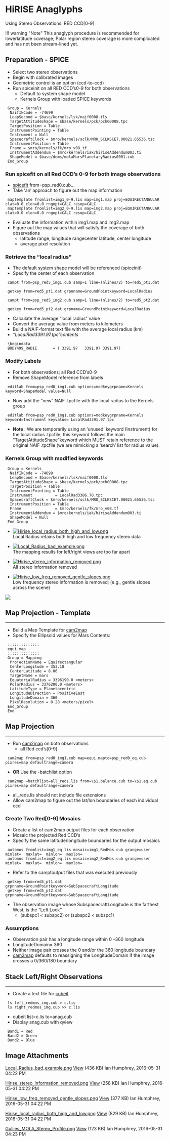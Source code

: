 # HiRISE Anaglyphs

Using Stereo Observations: RED CCD[0-9]

!!! warning "Note"
  This anaglyph procedure is recommended for lowerlatitude
  coverage; Polar region stereo coverage is more complicated and has not
  been stream-lined yet.


## Preparation - SPICE

- Select two stereo observations
- Begin with calibrated images
- Geometric control is an option (ccd-to-ccd)
- Run spiceinit on all RED CCD’s0-9 for both observations
    - Default to system shape model
    - Kernels Group with loaded SPICE keywords

<!-- end list -->

``` 
 Group = Kernels 
  NaifIkCode = -74699
  LeapSecond = $base/kernels/lsk/naif0008.tls  
  TargetAttitudeShape = $base/kernels/pck/pck00008.tpc
  TargetPosition = Table 
  InstrumentPointing = Table
  Instrument = Null 
  SpacecraftClock = $mro/kernels/sclk/MRO_SCLKSCET.00021.65536.tsc
  InstrumentPosition = Table 
  Frame = $mro/kernels/fk/mro_v08.tf
  InstrumentAddendum = $mro/kernels/iak/hiriseAddendum003.ti 
  ShapeModel = $base/dems/molaMarsPlanetaryRadius0001.cub
 End_Group
```



### Run spicefit on all Red CCD’s 0-9 for both image observations

  - [spicefit](https://isis.astrogeology.usgs.gov/Application/presentation/Tabbed/spicefit/spicefit.html)
    from=psp\_red0.cub...
  - Take ‘an’ approach to figure out the map information

<!-- end list -->

``` 
 maptemplate fromlist=img1_0-9.lis map=img1.map proj=EQUIRECTANGULAR clat=0.0 clon=0.0 rngopt=CALC resop=CALC 
 maptemplate fromlist=img2_0-9.lis map=img2.map proj=EQUIRECTANGULAR clat=0.0 clon=0.0 rngopt=CALC resop=CALC 
```

  - Evaluate the information within img1.map and img2.map
  - Figure out the map values that will satisfy the coverage of both
    observations
      - latitude range, longitude rangecenter latitude, center longitude
      - average pixel resolution



### Retrieve the “local radius”

  - The default system shape model will be referenced (spiceinit)
  - Specify the center of each observation

<!-- end list -->

``` 
 campt from=psp_red5_img1.cub samp=1 line=(nlines/2) to=red5_pt1.dat 

 getkey from=red5_pt1.dat grpnname=GroundPointkeyword=LocalRadius 

 campt from=psp_red5_img2.cub samp=1 line=(nlines/2) to=red5_pt2.dat  

 getkey from=red5_pt2.dat grpname=GroundPointkeyword=LocalRadius 
```

  - Calculate the average “local radius” value
  - Convert the average value from meters to kilometers
  - Build a NAIF-format text file with the average local radius (km)
  - *“LocalRad3391.97.tpc”contents*

<!-- end list -->

``` 
 \begindata 
 BODY499_RADII       = ( 3391.97   3391.97 3391.97)
```



### Modify Labels

  - For both observations; all Red CCD’s0-9
  - Remove ShapeModel reference from labels

<!-- end list -->

``` 
 editlab from=psp_red0_img1.cub options=modkeygrpname=Kernels keyword=ShapeModel value=Null 
```

  - Now add the “new” NAIF .tpcfile with the local radius to the Kernels
    group

<!-- end list -->

``` 
 editlab from=psp_red0_img1.cub options=modkeygrpname=Kernels keyword=Instrument keyvalue= LocalRad3391.97.tpc 
```

  - **Note** : We are temporarily using an ‘unused’ keyword (Instrument)
    for the local radius .tpcfile; this keyword follows the main
    “TargetAttitudeShape”keyword which MUST retain reference to the
    original NAIF .tpcfile (we are mimicking a ‘search’ list for radius
    value).



### Kernels Group with modified keywords

``` 
 Group = Kernels
  NaifIkCode = -74699 
  LeapSecond = $base/kernels/lsk/naif0008.tls
  TargetAttitudeShape = $base/kernels/pck/pck00008.tpc  
  TargetPosition = Table
  InstrumentPointing = Table  
  Instrument          = LocalRad3386.70.tpc
  SpacecraftClock = $mro/kernels/sclk/MRO_SCLKSCET.00021.65536.tsc 
  InstrumentPosition = Table
  Frame               = $mro/kernels/fk/mro_v08.tf 
  InstrumentAddendum = $mro/kernels/iak/hiriseAddendum003.ti
  ShapeModel = Null 
 End_Group
```

  - [![Hirise\_local\_radius\_both\_high\_and\_low.png](attachments/thumbnail/981/300.png)](attachments/download/981/Hirise_local_radius_both_high_and_low.png "Hirise_local_radius_both_high_and_low.png")  
    Local Radius retains both high and low frequency stereo data

  - [![Local\_Radius\_bad\_example.png](attachments/thumbnail/978/300.png)](attachments/download/978/Local_Radius_bad_example.png "Local_Radius_bad_example.png")  
    The mapping results for left/right views are too far apart

  - [![Hirise\_stereo\_information\_removed.png](attachments/thumbnail/979/300.png)](attachments/download/979/Hirise_stereo_information_removed.png "Hirise_stereo_information_removed.png")  
    All stereo information removed

  - [![Hirise\_low\_freq\_removed\_gentle\_slopes.png](attachments/thumbnail/980/300.png)](attachments/download/980/Hirise_low_freq_removed_gentle_slopes.png "Hirise_low_freq_removed_gentle_slopes.png")  
    Low frequency stereo information is removed; (e.g., gentle slopes
    across the scene)

![](attached_Gullies_MOLA_Stereo_Profile.png)



## Map Projection - Template

-----

  - Build a Map Template for
    [cam2map](https://isis.astrogeology.usgs.gov/Application/presentation/Tabbed/cam2map/cam2map.html)
  - Specify the Ellipsoid values for Mars Contents:

<!-- end list -->

``` 
 :::::::::::::: 
 equi.map
 :::::::::::::: 
 Group = Mapping
  ProjectionName = Equirectangular 
  CenterLongitude = 353.18
  CenterLatitude = 8.06 
  TargetName = mars
  EquatorialRadius = 3396190.0 <meters> 
  PolarRadius = 3376200.0 <meters>
  LatitudeType = Planetocentric 
  LongitudeDirection = PositiveEast
  LongitudeDomain = 360 
  PixelResolution = 0.28 <meters/pixel>
 End_Group 
 End
```



## Map Projection

-----

  - Run
    [cam2map](https://isis.astrogeology.usgs.gov/Application/presentation/Tabbed/cam2map/cam2map.html)
    on both observations
      - all Red ccd’s\[0-9\]

<!-- end list -->

``` 
 cam2map from=psp_red0_img1.cub map=equi.mapto=psp_red0_eq.cub pixres=map defaultrange=camera 
```

  - **OR** Use the -batchlist option

<!-- end list -->

``` 
 cam2map –batchlist=all_reds.lis from=\$1.balance.cub to=\$1.eq.cub pixres=map defaultrange=camera 
```

  - all\_reds.lis should not include file extensions
  - Allow cam2map to figure out the lat/lon boundaries of each
    individual ccd



### Create Two Red\[0-9\] Mosaics

  - Create a list of cam2map output files for each observation
  - Mosaic the projected Red CCD’s
  - Specify the same latitude/longitude boundaries for the output
    mosaics

<!-- end list -->

``` 
 automos fromlist=img1_eq.lis mosaic=img1_RedMos.cub grange=user minlat=  maxlat=  minlon=  maxlon= 
 automos fromlist=img2_eq.lis mosaic=img2_RedMos.cub grange=user minlat=  maxlat=  minlon=  maxlon=
```

  - Refer to the camptoutput files that was executed previously

<!-- end list -->

``` 
 getkey from=red5_pt1.dat grpnname=GroundPointkeyword=SubSpacecraftLongitude 
 getkey from=red5_pt2.dat grpnname=GroundPointkeyword=SubSpacecraftLongitude 
```

  - The observation image whose SubspacecraftLongitude is the farthest
    West, is the “Left Look”
      - (subspc1 \< subspc2) or (subspc2 \< subspc1)



### Assumptions

  - Observation pair has a longitude range within 0 –360 longitude
  - LongitudeDomain= 360
  - Neither image pair crosses the 0 and/or the 360 longitude boundary
  - [cam2map](https://isis.astrogeology.usgs.gov/Application/presentation/Tabbed/cam2map/cam2map.html)
    defaults to reassigning the LongitudeDomain if the image crosses a
    0/360/180 boundary



## Stack Left/Right Observations

-----

  - Create a text file for
    [cubeit](https://isis.astrogeology.usgs.gov/Application/presentation/Tabbed/cubeit/cubeit.html)

<!-- end list -->

``` 
 ls left_redmos_img.cub > c.lis
 ls right_redmos_img.cub >> c.lis 
```

  - cubeit list=c.lis to=anag.cub
  - Display anag.cub with qview

<!-- end list -->

``` 
 Band1 = Red
 Band2 = Green 
 Band2 = Blue
```


## Image Attachments

[Local\_Radius\_bad\_example.png](attachments/download/978/Local_Radius_bad_example.png)
[View](attachments/download/978/Local_Radius_bad_example.png "View")
<span class="size"> (436 KB) </span> <span class="author"> Ian Humphrey,
2016-05-31 04:22 PM </span>

[Hirise\_stereo\_information\_removed.png](attachments/download/979/Hirise_stereo_information_removed.png)
[View](attachments/download/979/Hirise_stereo_information_removed.png "View")
<span class="size"> (258 KB) </span> <span class="author"> Ian Humphrey,
2016-05-31 04:22 PM </span>

[Hirise\_low\_freq\_removed\_gentle\_slopes.png](attachments/download/980/Hirise_low_freq_removed_gentle_slopes.png)
[View](attachments/download/980/Hirise_low_freq_removed_gentle_slopes.png "View")
<span class="size"> (377 KB) </span> <span class="author"> Ian Humphrey,
2016-05-31 04:22 PM </span>

[Hirise\_local\_radius\_both\_high\_and\_low.png](attachments/download/981/Hirise_local_radius_both_high_and_low.png)
[View](attachments/download/981/Hirise_local_radius_both_high_and_low.png "View")
<span class="size"> (829 KB) </span> <span class="author"> Ian Humphrey,
2016-05-31 04:22 PM </span>

[Gullies\_MOLA\_Stereo\_Profile.png](attachments/download/982/Gullies_MOLA_Stereo_Profile.png)
[View](attachments/download/982/Gullies_MOLA_Stereo_Profile.png "View")
<span class="size"> (123 KB) </span> <span class="author"> Ian Humphrey,
2016-05-31 04:23 PM </span>
